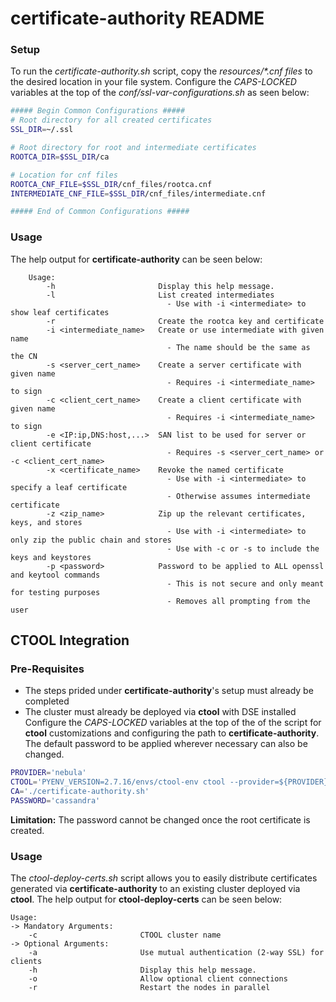 # certificate-authority README

### Setup
To run the *certificate-authority.sh* script, copy the _resources/*.cnf files_ to the desired location in your file system.
Configure the _CAPS-LOCKED_ variables at the top of the _conf/ssl-var-configurations.sh_ as seen below:

```bash
##### Begin Common Configurations #####
# Root directory for all created certificates
SSL_DIR=~/.ssl

# Root directory for root and intermediate certificates
ROOTCA_DIR=$SSL_DIR/ca

# Location for cnf files
ROOTCA_CNF_FILE=$SSL_DIR/cnf_files/rootca.cnf
INTERMEDIATE_CNF_FILE=$SSL_DIR/cnf_files/intermediate.cnf

##### End of Common Configurations #####
```

### Usage
The help output for **certificate-authority** can be seen below:
```
    Usage:
        -h                       Display this help message.
        -l                       List created intermediates
                                   - Use with -i <intermediate> to show leaf certificates
        -r                       Create the rootca key and certificate
        -i <intermediate_name>   Create or use intermediate with given name
                                   - The name should be the same as the CN
        -s <server_cert_name>    Create a server certificate with given name
                                   - Requires -i <intermediate_name> to sign
        -c <client_cert_name>    Create a client certificate with given name
                                   - Requires -i <intermediate_name> to sign
        -e <IP:ip,DNS:host,...>  SAN list to be used for server or client certificate
                                   - Requires -s <server_cert_name> or -c <client_cert_name>
        -x <certificate_name>    Revoke the named certificate
                                   - Use with -i <intermediate> to specify a leaf certificate
                                   - Otherwise assumes intermediate certificate
        -z <zip_name>            Zip up the relevant certificates, keys, and stores
                                   - Use with -i <intermediate> to only zip the public chain and stores
                                   - Use with -c or -s to include the keys and keystores
        -p <password>            Password to be applied to ALL openssl and keytool commands
                                   - This is not secure and only meant for testing purposes
                                   - Removes all prompting from the user
```

## CTOOL Integration

### Pre-Requisites
* The steps prided under **certificate-authority**'s setup must already be completed
* The cluster must already be deployed via **ctool** with DSE installed
Configure the _CAPS-LOCKED_ variables at the top of the of the script for **ctool** customizations and configuring the path to **certificate-authority**. The default password to be applied wherever necessary can also be changed.
```bash
PROVIDER='nebula'
CTOOL='PYENV_VERSION=2.7.16/envs/ctool-env ctool --provider=${PROVIDER}'
CA='./certificate-authority.sh'
PASSWORD='cassandra'
```
**Limitation:** The password cannot be changed once the root certificate is created.

### Usage
The *ctool-deploy-certs.sh* script allows you to easily distribute certificates generated via **certificate-authority** to an existing cluster deployed via **ctool**. The help output for **ctool-deploy-certs** can be seen below:
```
Usage:
-> Mandatory Arguments:
    -c                       CTOOL cluster name
-> Optional Arguments:
    -a                       Use mutual authentication (2-way SSL) for clients
    -h                       Display this help message.
    -o                       Allow optional client connections
    -r                       Restart the nodes in parallel
```
